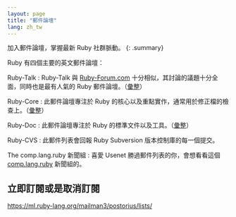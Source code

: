 ```yaml
---
layout: page
title: "郵件論壇"
lang: zh_tw
---
```


加入郵件論壇，掌握最新 Ruby 社群脈動。
{: .summary}

Ruby 有四個主要的英文郵件論壇：

Ruby-Talk
: Ruby-Talk 與 [Ruby-Forum.com][1] 十分相似，其討論的議題十分全面，同時也是最有人氣的 Ruby 郵件論壇。（[彙整][3]）

Ruby-Core
: 此郵件論壇專注於 Ruby 的核心以及重點實作，通常用於修正檔的檢查上。（[彙整][4]）

Ruby-Doc
: 此郵件論壇專注於 Ruby 的標準文件以及工具。（[彙整][5]）

Ruby-CVS
: 此郵件列表會回報 Ruby Subversion 版本控制庫的每一個提交。

The comp.lang.ruby 新聞組
: 喜愛 Usenet 勝過郵件列表的你，會想看看這個 [comp.lang.ruby](news:comp.lang.ruby) 新聞組的。


## 立即訂閱或是取消訂閱

https://ml.ruby-lang.org/mailman3/postorius/lists/



[1]: https://www.ruby-forum.com/
[3]: https://ml.ruby-lang.org/mailman3/hyperkitty/list/ruby-talk@ml.ruby-lang.org/
[4]: https://ml.ruby-lang.org/mailman3/hyperkitty/list/ruby-core@ml.ruby-lang.org/
[5]: https://ml.ruby-lang.org/mailman3/hyperkitty/list/ruby-doc@ml.ruby-lang.org/
